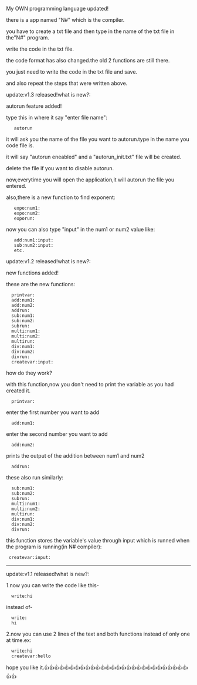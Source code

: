 My OWN programming language updated!

there is a app named "N#" which is the compiler.

you have to create a txt file and then type in the name of the txt file in the"N#" program.

write the code in the txt file.

the code format has also changed.the old 2 functions are still there.

you just need to write the code in the txt file and save.

and also repeat the steps that were written above.

update:v1.3 released!what is new?:

autorun feature added!

type this in where it say "enter file name":

       autorun
       
it will ask you the name of the file you want to autorun.type in the name you code file is.

it will say "autorun eneabled" and a "autorun_init.txt" file will be created.

delete the file if you want to disable autorun.

now,everytime you will open the application,it will autorun the file you entered.

also,there is a new function to find exponent:

       expo:num1:
       expo:num2:
       exporun:

now you can also type "input" in the num1 or num2 value like:

       add:num1:input:
       sub:num2:input:
       etc.

update:v1.2 released!what is new?:

new functions added!

these are the new functions:

      printvar:
      add:num1:
      add:num2:
      addrun:
      sub:num1:
      sub:num2:
      subrun:
      multi:num1:
      multi:num2:
      multirun:
      div:num1:
      div:num2:
      divrun:
      createvar:input:
      
how do they work?

with this function,now you don't need to print the variable as you had created it.

      printvar:

enter the first number you want to add
      
      add:num1:
      
enter the second number you want to add

      add:num2:
      
prints the output of the addition between num1 and num2

      addrun:
      
these also run similarly:

      sub:num1:
      sub:num2:
      subrun:
      multi:num1:
      multi:num2:
      multirun:
      div:num1:
      div:num2:
      divrun:

this function stores the variable's value through input which is runned when the program is running(in N# compiler):

     createvar:input:

------------------------------------------------------------------------------------------------------------------------------------------
update:v1.1 released!what is new?:

1.now you can write the code like this-
      
      write:hi
        
instead of-
      
      write:
      hi
        
2.now you can use 2 lines of the text and both functions instead of only one at time.ex:
      
      write:hi
      createvar:hello

hope you like it.👍👍👍👍👍👍👍👍👍👍👍👍👍👍👍👍👍👍👍👍👍👍👍👍👍👍👍👍👍👍
